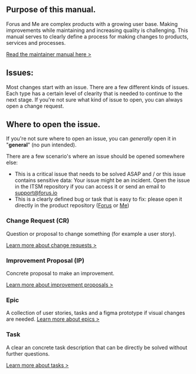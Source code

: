 ## Purpose of this manual.

Forus and Me are complex products with a growing user base. Making improvements while maintaining and increasing quality is challenging. This manual serves to clearly define a process for making changes to products, services and processes.

[Read the maintainer manual here >](https://github.com/teamforus/general/blob/develop/manuals/development/change-management-full.md)

## Issues:

Most changes start with an issue. There are a few different kinds of issues. Each type has a certain level of clearity that is needed to continue to the next stage. If you're not sure what kind of issue to open, you can always open a change request.

## Where to open the issue.

If you're not sure where to open an issue, you can _generally_ open it in "**general**" (no pun intended). 

There are a few scenario's where an issue should be opened somewhere else:

- This is a critical issue that needs to be solved ASAP and / or this issue contains sensitive data: Your issue might be an incident. Open the issue in the ITSM repository if you can access it or send an email to support@forus.io
- This is a clearly defined bug or task that is easy to fix: please open it directly in the product repository ([Forus](https://github.com/teamforus/forus/issues) or [Me](https://github.com/teamforus/me/issues))


### Change Request (CR)
Question or proposal to change something (for example a user story).

[Learn more about change requests >]()

### Improvement Proposal (IP)
Concrete proposal to make an improvement.

[Learn more about improvement proposals >]()

### Epic
A collection of user stories, tasks and a figma prototype if visual changes are needed.
[Learn more about epics >]()

### Task
A clear an concrete task description that can be directly be solved without further questions.

[Learn more about tasks >]()


